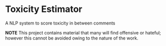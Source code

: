 # Toxicity Estimator
A NLP system to score toxicity in between comments

**NOTE** This project contains material that many will find offensive or hateful; however this cannot be avoided owing to
the nature of the work.

